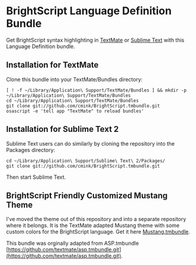 BrightScript Language Definition Bundle
=======================================

Get BrightScript syntax highlighting in [TextMate](http://macromates.com/) or [Sublime Text](http://www.sublimetext.com/) with this Language Definition bundle.

Installation for TextMate
-------------------------

Clone this bundle into your TextMate/Bundles directory:

    [ ! -f ~/Library/Application\ Support/TextMate/Bundles ] && mkdir -p ~/Library/Application\ Support/TextMate/Bundles
    cd ~/Library/Application\ Support/TextMate/Bundles
    git clone git://github.com/cmink/BrightScript.tmbundle.git
    osascript -e 'tell app "TextMate" to reload bundles'

Installation for Sublime Text 2
-------------------------------

Sublime Text users can do similarly by cloning the repository into the Packages directory:

    cd ~/Library/Application\ Support/Sublime\ Text\ 2/Packages/
    git clone git://github.com/cmink/BrightScript.tmbundle.git

Then start Sublime Text.

BrightScript Friendly Customized Mustang Theme
----------------------------------------------

I've moved the theme out of this repository and into a separate repository where it belongs. It is the TextMate adapted Mustang theme with some custom colors for the BrightScript language. Get it here [Mustang.tmbundle](http://github.com/cmink/Mustang.tmbundle).

This bundle was orginally adapted from ASP.tmbundle [https://github.com/textmate/asp.tmbundle.git](https://github.com/textmate/asp.tmbundle.git).
